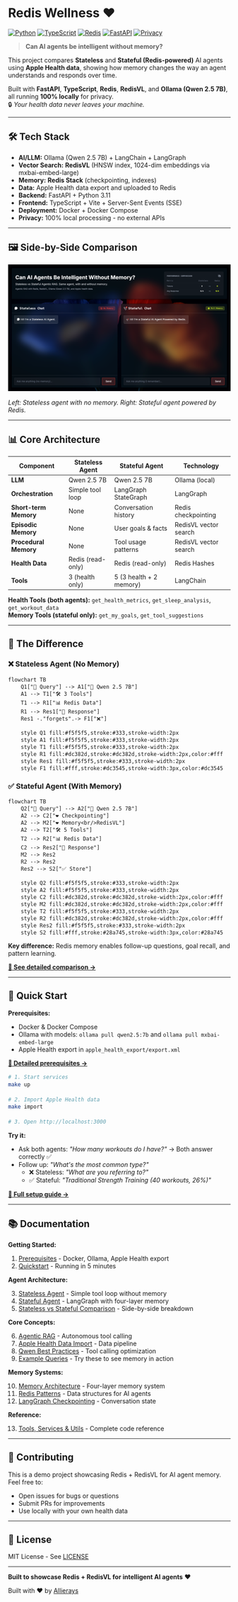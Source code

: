 # Redis Wellness ❤️

[![Python](https://img.shields.io/badge/python-3.11+-blue.svg)](https://www.python.org/downloads/)
[![TypeScript](https://img.shields.io/badge/typescript-5.6+-blue.svg)](https://www.typescriptlang.org/)
[![Redis](https://img.shields.io/badge/redis-7.0+-red.svg)](https://redis.io/)
[![FastAPI](https://img.shields.io/badge/fastapi-0.115+-green.svg)](https://fastapi.tiangolo.com/)
[![Privacy](https://img.shields.io/badge/privacy-100%25%20local-success.svg)](#privacy)

> **Can AI agents be intelligent without memory?**

This project compares **Stateless** and **Stateful (Redis-powered)** AI agents using **Apple Health data**, showing how memory changes the way an agent understands and responds over time.

Built with **FastAPI**, **TypeScript**, **Redis**, **RedisVL**, and **Ollama (Qwen 2.5 7B)**, all running **100% locally** for privacy.  
🔒 *Your health data never leaves your machine.*

---

## 🛠️ Tech Stack

- **AI/LLM:** Ollama (Qwen 2.5 7B) + LangChain + LangGraph
- **Vector Search:** **RedisVL** (HNSW index, 1024-dim embeddings via mxbai-embed-large)
- **Memory:** **Redis Stack** (checkpointing, indexes)
- **Data:** Apple Health data export and uploaded to Redis
- **Backend:** FastAPI + Python 3.11
- **Frontend:** TypeScript + Vite + Server-Sent Events (SSE)
- **Deployment:** Docker + Docker Compose
- **Privacy:** 100% local processing - no external APIs

---

## 🖼️ Side-by-Side Comparison

![Side-by-side chat interface showing stateless vs stateful agents](docs/images/homepage.png)

*Left: Stateless agent with no memory. Right: Stateful agent powered by Redis.*

---

## 📊 Core Architecture

| Component | Stateless Agent | Stateful Agent | Technology |
|-----------|-----------------|----------------|------------|
| **LLM** | Qwen 2.5 7B | Qwen 2.5 7B | Ollama (local) |
| **Orchestration** | Simple tool loop | LangGraph StateGraph | LangGraph |
| **Short-term Memory** | None | Conversation history | Redis checkpointing |
| **Episodic Memory** | None | User goals & facts | RedisVL vector search |
| **Procedural Memory** | None | Tool usage patterns | RedisVL vector search |
| **Health Data** | Redis (read-only) | Redis (read-only) | Redis Hashes |
| **Tools** | 3 (health only) | 5 (3 health + 2 memory) | LangChain |

**Health Tools (both agents):** `get_health_metrics`, `get_sleep_analysis`, `get_workout_data`  
**Memory Tools (stateful only):** `get_my_goals`, `get_tool_suggestions`

---

## 🎯 The Difference

### ❌ Stateless Agent (No Memory)

```mermaid
flowchart TB
    Q1["👤 Query"] --> A1["🤖 Qwen 2.5 7B"]
    A1 --> T1["🛠️ 3 Tools"]
    T1 --> R1["📊 Redis Data"]
    R1 --> Res1["💬 Response"]
    Res1 -."forgets".-> F1["❌"]

    style Q1 fill:#f5f5f5,stroke:#333,stroke-width:2px
    style A1 fill:#f5f5f5,stroke:#333,stroke-width:2px
    style T1 fill:#f5f5f5,stroke:#333,stroke-width:2px
    style R1 fill:#dc382d,stroke:#dc382d,stroke-width:2px,color:#fff
    style Res1 fill:#f5f5f5,stroke:#333,stroke-width:2px
    style F1 fill:#fff,stroke:#dc3545,stroke-width:3px,color:#dc3545
```

### ✅ Stateful Agent (With Memory)

```mermaid
flowchart TB
    Q2["👤 Query"] --> A2["🤖 Qwen 2.5 7B"]
    A2 --> C2["❤️ Checkpointing"]
    A2 --> M2["❤️ Memory<br/>RedisVL"]
    A2 --> T2["🛠️ 5 Tools"]
    T2 --> R2["📊 Redis Data"]
    C2 --> Res2["💬 Response"]
    M2 --> Res2
    R2 --> Res2
    Res2 --> S2["✅ Store"]

    style Q2 fill:#f5f5f5,stroke:#333,stroke-width:2px
    style A2 fill:#f5f5f5,stroke:#333,stroke-width:2px
    style C2 fill:#dc382d,stroke:#dc382d,stroke-width:2px,color:#fff
    style M2 fill:#dc382d,stroke:#dc382d,stroke-width:2px,color:#fff
    style T2 fill:#f5f5f5,stroke:#333,stroke-width:2px
    style R2 fill:#dc382d,stroke:#dc382d,stroke-width:2px,color:#fff
    style Res2 fill:#f5f5f5,stroke:#333,stroke-width:2px
    style S2 fill:#fff,stroke:#28a745,stroke-width:3px,color:#28a745
```

**Key difference:** Redis memory enables follow-up questions, goal recall, and pattern learning.

**[📖 See detailed comparison →](docs/05_STATELESS_VS_STATEFUL_COMPARISON.md)**

---

## 🚀 Quick Start

**Prerequisites:**
- Docker & Docker Compose
- Ollama with models: `ollama pull qwen2.5:7b` and `ollama pull mxbai-embed-large`
- Apple Health export in `apple_health_export/export.xml`

**[📖 Detailed prerequisites →](docs/01_PREREQUISITES.md)**

```bash
# 1. Start services
make up

# 2. Import Apple Health data
make import

# 3. Open http://localhost:3000
```

**Try it:**
- Ask both agents: *"How many workouts do I have?"* → Both answer correctly ✅
- Follow up: *"What's the most common type?"*
  - ❌ Stateless: *"What are you referring to?"*
  - ✅ Stateful: *"Traditional Strength Training (40 workouts, 26%)\"*

**[📖 Full setup guide →](docs/02_QUICKSTART.md)**

---

## 📚 Documentation

**Getting Started:**

1. [Prerequisites](docs/01_PREREQUISITES.md) - Docker, Ollama, Apple Health export
2. [Quickstart](docs/02_QUICKSTART.md) - Running in 5 minutes

**Agent Architecture:**

3. [Stateless Agent](docs/03_STATELESS_AGENT.md) - Simple tool loop without memory
4. [Stateful Agent](docs/04_STATEFUL_AGENT.md) - LangGraph with four-layer memory
5. [Stateless vs Stateful Comparison](docs/05_STATELESS_VS_STATEFUL_COMPARISON.md) - Side-by-side breakdown

**Core Concepts:**

6. [Agentic RAG](docs/06_AGENTIC_RAG.md) - Autonomous tool calling
7. [Apple Health Data Import](docs/07_HOW_TO_IMPORT_APPLE_HEALTH_DATA.md) - Data pipeline
8. [Qwen Best Practices](docs/08_QWEN_BEST_PRACTICES.md) - Tool calling optimization
9. [Example Queries](docs/09_EXAMPLE_QUERIES.md) - Try these to see memory in action

**Memory Systems:**

10. [Memory Architecture](docs/10_MEMORY_ARCHITECTURE.md) - Four-layer memory system
11. [Redis Patterns](docs/11_REDIS_PATTERNS.md) - Data structures for AI agents
12. [LangGraph Checkpointing](docs/12_LANGGRAPH_CHECKPOINTING.md) - Conversation state

**Reference:**

13. [Tools, Services & Utils](docs/13_TOOLS_SERVICES_UTILS_REFERENCE.md) - Complete code reference

---

## 🤝 Contributing

This is a demo project showcasing Redis + RedisVL for AI agent memory. Feel free to:
- Open issues for bugs or questions
- Submit PRs for improvements
- Use locally with your own health data

---

## 📄 License

MIT License - See [LICENSE](LICENSE)

---

**Built to showcase Redis + RedisVL for intelligent AI agents** ❤️

Built with ❤️ by [Allierays](https://www.linkedin.com/in/allierays/)
